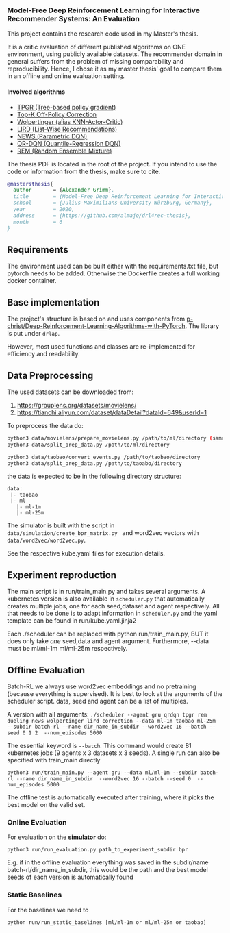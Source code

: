 ### Model-Free Deep Reinforcement Learning for Interactive Recommender Systems: An Evaluation 

This project contains the research code used in my Master's thesis.

It is a critic evaluation of different published algorithms on ONE environment, using publicly available datasets. The recommender domain in general suffers from the problem of missing comparability and reproducibility. Hence, I chose it as my master thesis' goal to compare them in an offline and online evaluation setting.

#### Involved algorithms
 - [TPGR (Tree-based policy gradient)](https://arxiv.org/abs/1811.05869)
 - [Top-K Off-Policy Correction](https://dl.acm.org/doi/abs/10.1145/3289600.3290999?casa_token=nAl4__wjMn8AAAAA:AM6VEJxARhjLWjXyxxNWSvDFJ1yufd7sKU_aBSCJl6KM2_PgxlqFY39gt3-xFxGIlbeIcVo8WEKyh2o)
 - [Wolpertinger (alias KNN-Actor-Critic)](https://arxiv.org/abs/1512.07679)
 - [LIRD (List-Wise Recommendations)](https://arxiv.org/abs/1801.00209)
 - [NEWS (Parametric DQN)](https://dl.acm.org/doi/abs/10.1145/3178876.3185994?casa_token=Fg-VXbqUkuUAAAAA:ehF64aHRrKt566nrn_PYG9vAMsOLwOSgWhGxH6q5kpLQnWH8fowaIyY7KOJmIn8l5ypgUTqHlGyaIIw)
 - [QR-DQN (Quantile-Regression DQN)](https://arxiv.org/abs/1710.10044)
 - [REM (Random Ensemble Mixture)](https://proceedings.icml.cc/static/paper_files/icml/2020/5394-Paper.pdf)

The thesis PDF is located in the root of the project. If you intend to use the code or information from the thesis, make sure to cite.
```bibtex
@mastersthesis{
  author       = {Alexander Grimm}, 
  title        = {Model-Free Deep Reinforcement Learning for Interactive Recommender Systems: An Evaluation},
  school       = {Julius-Maximilians-University Würzburg, Germany},
  year         = 2020,
  address      = {https://github.com/almajo/drl4rec-thesis},
  month        = 6
}
```



## Requirements
The environment used can be built either with the requirements.txt file, but pytorch needs to be added. 
Otherwise the Dockerfile creates a full working docker container.

## Base implementation
The project's structure is based on and uses components from 
[p-christ/Deep-Reinforcement-Learning-Algorithms-with-PyTorch](https://github.com/p-christ/Deep-Reinforcement-Learning-Algorithms-with-PyTorch). 
The library is put under `drlap`.

However, most used functions and classes are re-implemented for efficiency and readability.

## Data Preprocessing

The used datasets can be downloaded from:

1. https://grouplens.org/datasets/movielens/
2. https://tianchi.aliyun.com/dataset/dataDetail?dataId=649&userId=1

To preprocess the data do:
```bash
python3 data/movielens/prepare_movielens.py /path/to/ml/directory (same for 1 and 25M)
python3 data/split_prep_data.py /path/to/ml/directory 

python3 data/taobao/convert_events.py /path/to/taobao/directory
python3 data/split_prep_data.py /path/to/taoabo/directory 
```

the data is expected to be in the following directory structure:
```
data:
 |- taobao
 |- ml
   |- ml-1m
   |- ml-25m
```

The simulator is built with the script in `data/simulation/create_bpr_matrix.py `
and word2vec vectors with `data/word2vec/word2vec.py`. 

See the respective kube.yaml files for execution details.

## Experiment reproduction

The main script is in run/train_main.py and takes several arguments. 
A kubernetes version is also available in `scheduler.py` that automatically creates multiple jobs, 
one for each seed,dataset and agent respectively. 
All that needs to be done is to adapt information in `scheduler.py` and the yaml template can be found in run/kube.yaml.jinja2

Each ./scheduler can be replaced with python run/train_main.py, BUT it does only take _one_ seed,data and agent argument. 
Furthermore, --data must be ml/ml-1m ml/ml-25m respectively.

## Offline Evaluation

Batch-RL we always use word2vec embeddings and no pretraining (because everything is supervised). 
It is best to look at the arguments of the scheduler script. data, seed and agent can be a list of multiples.

A version with all arguments:
`./scheduler --agent gru qrdqn tpgr rem dueling news wolpertinger lird correction --data ml-1m taobao ml-25m 
--subdir batch-rl --name dir_name_in_subdir --word2vec 16 --batch --seed 0 1 2  --num_episodes 5000`

The essential keyword is `--batch`. 
This command would create 81 kubernetes jobs (9 agents x 3 datasets x 3 seeds).
A single run can also be specified with train_main directly

`python3 run/train_main.py --agent gru --data ml/ml-1m --subdir batch-rl --name dir_name_in_subdir 
--word2vec 16 --batch --seed 0  --num_episodes 5000`


The offline test is automatically executed after training, where it picks the best model on the valid set.

### Online Evaluation

For evaluation on the **simulator** do:

`python3 run/run_evaluation.py path_to_experiment_subdir bpr`

E.g. if in the offline evaluation everything was saved in the subdir/name batch-rl/dir_name_in_subdir, this would be 
the path and the best model seeds of each version is automatically found


### Static Baselines
For the baselines we need to 

`python run/run_static_baselines [ml/ml-1m or ml/ml-25m or taobao]`

